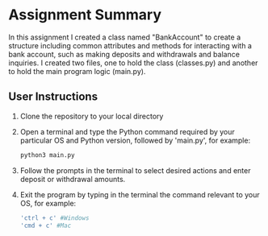# Assignment Summary
In this assignment I created a class named "BankAccount" to create a structure including common attributes and methods for interacting with a bank account, such as making deposits and withdrawals and balance inquiries. I created two files, one to hold the class (classes.py) and another to hold the main program logic (main.py).

## User Instructions
1. Clone the repository to your local directory
2. Open a terminal and type the Python command required by your particular OS and Python version, followed by 'main.py', for example:

    ```bash
    python3 main.py
    ```
3. Follow the prompts in the terminal to select desired actions and enter deposit or withdrawal amounts.
4. Exit the program by typing in the terminal the command relevant to your OS, for example:
    ```bash
    'ctrl + c' #Windows
    'cmd + c' #Mac
    ```